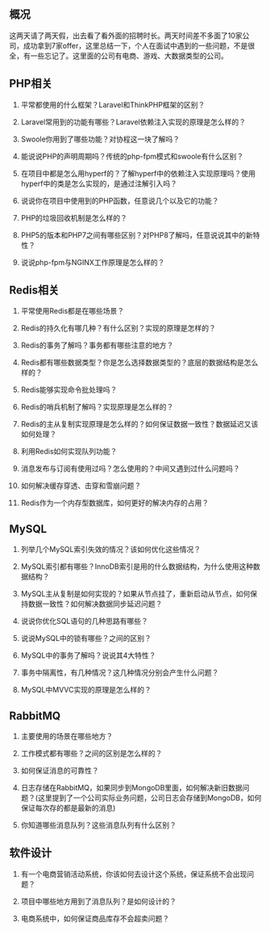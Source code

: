## 概况

这两天请了两天假，出去看了看外面的招聘时长。两天时间差不多面了10家公司，成功拿到7家offer，这里总结一下，个人在面试中遇到的一些问题，不是很全，有一些忘记了。这里面的公司有电商、游戏、大数据类型的公司。

## PHP相关

1. 平常都使用的什么框架？Laravel和ThinkPHP框架的区别？

2. Laravel常用到的功能有哪些？Laravel依赖注入实现的原理是怎么样的？

3. Swoole你用到了哪些功能？对协程这一块了解吗？

4. 能说说PHP的声明周期吗？传统的php-fpm模式和swoole有什么区别？

5. 在项目中都是怎么用hyperf的？了解hyperf中的依赖注入实现原理吗？使用hyperf中的类是怎么实现的，是通过注解引入吗？

6. 说说你在项目中使用到的PHP函数，任意说几个以及它的功能？

7. PHP的垃圾回收机制是怎么样的？

8. PHP5的版本和PHP7之间有哪些区别？对PHP8了解吗，任意说说其中的新特性？

9. 说说php-fpm与NGINX工作原理是怎么样的？

## Redis相关

1. 平常使用Redis都是在哪些场景？

2. Redis的持久化有哪几种？有什么区别？实现的原理是怎样的？

3. Redis的事务了解吗？事务都有哪些注意的地方？

4. Redis都有哪些数据类型？你是怎么选择数据类型的？底层的数据结构是怎么样的？

5. Redis能够实现命令批处理吗？

6. Redis的哨兵机制了解吗？实现原理是怎么样的？

7. Redis的主从复制实现原理是怎么样的？如何保证数据一致性？数据延迟又该如何处理？

8. 利用Redis如何实现队列功能？

9. 消息发布与订阅有使用过吗？怎么使用的？中间又遇到过什么问题吗？

10. 如何解决缓存穿透、击穿和雪崩问题？

11. Redis作为一个内存型数据库，如何更好的解决内存的占用？

## MySQL

1. 列举几个MySQL索引失效的情况？该如何优化这些情况？

2. MySQL索引都有哪些？InnoDB索引是用的什么数据结构，为什么使用这种数据结构？

3. MySQL主从复制是如何实现的？如果从节点挂了，重新启动从节点，如何保持数据一致性？如何解决数据同步延迟问题？

4. 说说你优化SQL语句的几种思路有哪些？

5. 说说MySQL中的锁有哪些？之间的区别？

6. MySQL中的事务了解吗？说说其4大特性？

7. 事务中隔离性，有几种情况？这几种情况分别会产生什么问题？

8. MySQL中MVVC实现的原理是怎么样的？

## RabbitMQ

1. 主要使用的场景在哪些地方？

2. 工作模式都有哪些？之间的区别是怎么样的？

3. 如何保证消息的可靠性？

4. 日志存储在RabbitMQ，如果同步到MongoDB里面，如何解决新旧数据问题？(这里提到了一个公司实际业务问题，公司日志会存储到MongoDB，如何保证每次存的都是最新的消息)

5. 你知道哪些消息队列？这些消息队列有什么区别？

## 软件设计

1. 有一个电商营销活动系统，你该如何去设计这个系统，保证系统不会出现问题？

2. 项目中哪些地方用到了消息队列？是如何设计的？

3. 电商系统中，如何保证商品库存不会超卖问题？


